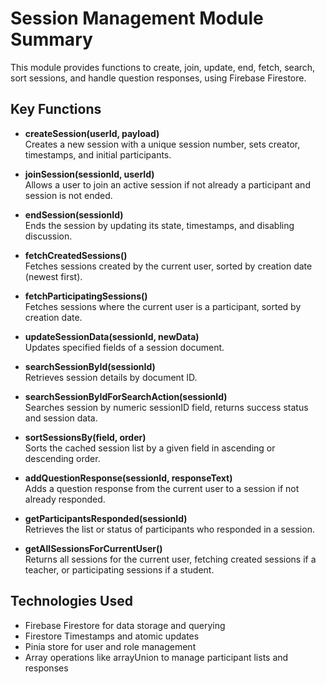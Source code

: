 # Session Management Module Summary

This module provides functions to create, join, update, end, fetch, search, sort sessions, and handle question responses, using Firebase Firestore.

## Key Functions

- **createSession(userId, payload)**  
  Creates a new session with a unique session number, sets creator, timestamps, and initial participants.

- **joinSession(sessionId, userId)**  
  Allows a user to join an active session if not already a participant and session is not ended.

- **endSession(sessionId)**  
  Ends the session by updating its state, timestamps, and disabling discussion.

- **fetchCreatedSessions()**  
  Fetches sessions created by the current user, sorted by creation date (newest first).

- **fetchParticipatingSessions()**  
  Fetches sessions where the current user is a participant, sorted by creation date.

- **updateSessionData(sessionId, newData)**  
  Updates specified fields of a session document.

- **searchSessionById(sessionId)**  
  Retrieves session details by document ID.

- **searchSessionByIdForSearchAction(sessionId)**  
  Searches session by numeric sessionID field, returns success status and session data.

- **sortSessionsBy(field, order)**  
  Sorts the cached session list by a given field in ascending or descending order.

- **addQuestionResponse(sessionId, responseText)**  
  Adds a question response from the current user to a session if not already responded.

- **getParticipantsResponded(sessionId)**  
  Retrieves the list or status of participants who responded in a session.

- **getAllSessionsForCurrentUser()**  
  Returns all sessions for the current user, fetching created sessions if a teacher, or participating sessions if a student.

## Technologies Used

- Firebase Firestore for data storage and querying
- Firestore Timestamps and atomic updates
- Pinia store for user and role management
- Array operations like arrayUnion to manage participant lists and responses
